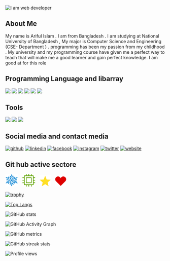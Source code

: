 
![I am web developer ](https://i.ibb.co/sFDr6ZK/rsz-1mern-stack-image-1.jpg)

## About Me
My name is Ariful Islam . I am from Bangladesh . I am studying at National University of Bangladesh , My major is Computer Science and Engineering (CSE- Department ) . programming has been my passion from my childhood . My university and my programming course have given me a perfect way to teach that will make me a good learner and gain perfect knowledge. I am good at for this role

## Programming Language and libarray 

<img src="https://img.icons8.com/color/48/000000/javascript--v1.png"/>  <img src="https://img.icons8.com/color/48/000000/html-5--v1.png"/>  <img src="https://img.icons8.com/color/48/000000/css3.png"/>  <img src="https://img.icons8.com/color/48/000000/bootstrap.png"/>  <img src="https://img.icons8.com/ultraviolet/48/000000/react--v1.png"/>  <img src="https://img.icons8.com/color/48/000000/material-ui.png"/> 

## Tools
 <img src="https://img.icons8.com/color/48/000000/git.png"/>  <img src="https://img.icons8.com/color/48/000000/visual-studio-code-2019.png"/>
 <img src="https://cdn.iconscout.com/icon/free/png-256/netlify-3628945-3030170.png" width="50">

## Social media and contact media 
[<img src='https://cdn.jsdelivr.net/npm/simple-icons@3.0.1/icons/github.svg' alt='github' height='40'>](https://github.com/arifulislam10111999)  [<img src='https://cdn.jsdelivr.net/npm/simple-icons@3.0.1/icons/linkedin.svg' alt='linkedin' height='40'>](https://www.linkedin.com/in/ariful-islam-bb1921207//)  [<img src='https://cdn.jsdelivr.net/npm/simple-icons@3.0.1/icons/facebook.svg' alt='facebook' height='40'>](https://www.facebook.com/profile.php?id=100025248092230)  [<img src='https://cdn.jsdelivr.net/npm/simple-icons@3.0.1/icons/instagram.svg' alt='instagram' height='40'>](https://www.instagram.com/ariful_islam_1011/)  [<img src='https://cdn.jsdelivr.net/npm/simple-icons@3.0.1/icons/twitter.svg' alt='twitter' height='40'>](https://twitter.com/@ArifulI75306060)  [<img src='https://cdn.jsdelivr.net/npm/simple-icons@3.0.1/icons/icloud.svg' alt='website' height='40'>](https://ariful-islam-portfolio-website.netlify.app/)  
## Git hub active sectore 
<a href='https://archiveprogram.github.com/'><img src='https://raw.githubusercontent.com/acervenky/animated-github-badges/master/assets/acbadge.gif' width='40' height='40'></a> <a href='https://docs.github.com/en/developers'><img src='https://raw.githubusercontent.com/acervenky/animated-github-badges/master/assets/devbadge.gif' width='40' height='40'></a> <a href='https://stars.github.com/'><img src='https://raw.githubusercontent.com/acervenky/animated-github-badges/master/assets/starbadge.gif' width='35' height='35'></a> <a href='https://docs.github.com/en/github/supporting-the-open-source-community-with-github-sponsors'><img src='https://raw.githubusercontent.com/acervenky/animated-github-badges/master/assets/sponsorbadge.gif' width='35' height='35'></a> 

[![trophy](https://github-profile-trophy.vercel.app/?username=arifulislam10111999)](https://github.com/ryo-ma/github-profile-trophy)

[![Top Langs](https://github-readme-stats.vercel.app/api/top-langs/?username=arifulislam10111999)](https://github.com/anuraghazra/github-readme-stats)

![GitHub stats](https://github-readme-stats.vercel.app/api?username=arifulislam10111999&show_icons=true&count_private=true)  

![GitHub Activity Graph](https://activity-graph.herokuapp.com/graph?username=arifulislam10111999)  

![GitHub metrics](https://metrics.lecoq.io/arifulislam10111999)  

![GitHub streak stats](https://github-readme-streak-stats.herokuapp.com/?user=arifulislam10111999)  

![Profile views](https://gpvc.arturio.dev/arifulislam10111999)  

